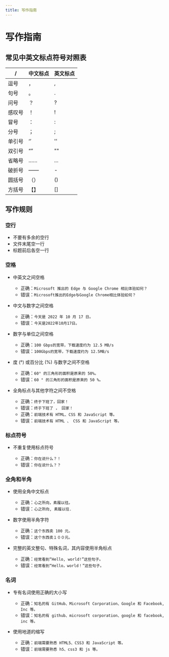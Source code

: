 ```yaml
---
title: 写作指南
---
```


# 写作指南

## 常见中英文标点符号对照表

| /      | 中文标点 | 英文标点 |
| ------ | -------- | -------- |
| 逗号   | ，       | ,        |
| 句号   | 。       | .        |
| 问号   | ？       | ?        |
| 感叹号 | ！       | !        |
| 冒号   | ：       | :        |
| 分号   | ；       | ;        |
| 单引号 | ‘’       | ''       |
| 双引号 | “”       | ""       |
| 省略号 | ……       | ...      |
| 破折号 | ——       | -        |
| 圆括号 | （）     | ()       |
| 方括号 | 【】     | []       |

## 写作规则

### 空行

- 不要有多余的空行
- 文件末尾空一行
- 标题前后各空一行

### 空格

- 中英文之间空格

  - 正确：`Microsoft 推出的 Edge 与 Google Chrome 相比体验如何？`
  - 错误：`Microsoft推出的Edge与Google Chrome相比体验如何？`

- 中文与数字之间空格

  - 正确：`今天是 2022 年 10 月 17 日。`
  - 错误：`今天是2022年10月17日。`

- 数字与单位之间空格

  - 正确：`100 Gbps的宽带，下载速度约为 12.5 MB/s`
  - 错误：`100Gbps的宽带，下载速度约为 12.5MB/s`

- 度 (°) 或百分比 (%) 与数字之间不空格

  - 正确：`60° 的三角形的面积是原来的 50%。`
  - 错误：`60 ° 的三角形的面积是原来的 50 %。`

- 全角标点与其他字符之间不空格

  - 正确：`终于下班了，回家！`
  - 错误：`终于下班了 ， 回家！`
  - 正确：`前端技术有 HTML、CSS 和 JavaScript 等。`
  - 错误：`前端技术有 HTML 、 CSS 和 JavaScript 等。`

### 标点符号

- 不重复使用标点符号

  - 正确：`你在说什么？！`
  - 错误：`你在说什么？？`

### 全角和半角

- 使用全角中文标点

  - 正确：`心之所向，素履以往。`
  - 错误：`心之所向, 素履以往.`

- 数字使用半角字符

  - 正确：`这个东西卖 100 元。`
  - 错误：`这个东西卖１００元。`

- 完整的英文整句、特殊名词，其内容使用半角标点
  - 正确：`经常看到“Hello, world!”这些句子。`
  - 错误：`经常看到“Hello，world！”这些句子。`

### 名词

- 专有名词使用正确的大小写

  - 正确：`知名的有 GitHub、Microsoft Corporation、Google 和 Facebook, Inc 等。`
  - 错误：`知名的有 github、microsoft corporation、google 和 facebook, inc 等。`

- 使用地道的缩写
  - 正确：`前端需要熟悉 HTML5、CSS3 和 JavaScript 等。`
  - 错误：`前端需要熟悉 h5、css3 和 js 等。`
